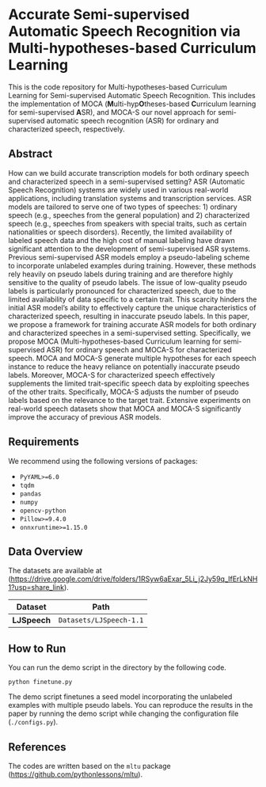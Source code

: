 # Accurate Semi-supervised Automatic Speech Recognition via Multi-hypotheses-based Curriculum Learning

This is the code repository for Multi-hypotheses-based Curriculum Learning for Semi-supervised Automatic Speech Recognition.
This includes the implementation of MOCA (**M**ulti-hyp**O**theses-based **C**urriculum learning for semi-supervised **A**SR), and MOCA-S
our novel approach for  semi-supervised automatic speech recognition (ASR) for ordinary and characterized speech, respectively.

## Abstract
How can we build accurate transcription models for both ordinary speech and characterized speech in a semi-supervised setting? ASR (Automatic Speech Recognition) systems are widely used in various real-world applications, including translation systems and transcription services. ASR models are tailored to serve one of two types of speeches: 1) ordinary speech (e.g., speeches from the general population) and 2) characterized speech (e.g., speeches from speakers with special traits, such as certain nationalities or speech disorders). Recently, the limited availability of labeled speech data and the high cost of manual labeling have drawn significant attention to the development of semi-supervised ASR systems. Previous semi-supervised ASR models employ a pseudo-labeling scheme to incorporate unlabeled examples during training. However, these methods rely heavily on pseudo labels during training and are therefore highly sensitive to the quality of pseudo labels. The issue of low-quality pseudo labels is particularly pronounced for characterized speech, due to the limited availability of data specific to a certain trait. This scarcity hinders the initial ASR model’s ability to effectively capture the unique characteristics of characterized speech, resulting in inaccurate pseudo labels.
In this paper, we propose a framework for training accurate ASR models for both ordinary and characterized speeches in a semi-supervised setting. Specifically, we propose MOCA (Multi-hypotheses-based Curriculum learning for semi-supervised ASR) for ordinary speech and MOCA-S for characterized speech. MOCA and MOCA-S generate multiple hypotheses for each speech instance to reduce the heavy reliance on potentially inaccurate pseudo labels. Moreover, MOCA-S for characterized speech effectively supplements the limited trait-specific speech data by exploiting speeches of the other traits. Specifically, MOCA-S adjusts the number of pseudo labels based on the relevance to the target trait. Extensive experiments on real-world speech datasets show that MOCA and MOCA-S significantly improve the accuracy of previous ASR models.

## Requirements

We recommend using the following versions of packages:
- `PyYAML>=6.0`
- `tqdm`
- `pandas`
- `numpy`
- `opencv-python`
- `Pillow>=9.4.0`
- `onnxruntime>=1.15.0`

## Data Overview
The datasets are available at (https://drive.google.com/drive/folders/1RSyw6aExar_5Li_j2Jy59q_IfErLkNH1?usp=share_link).

|        **Dataset**        |                  **Path**                   | 
|:-------------------------:|:-------------------------------------------:| 
|       **LJSpeech**        |           `Datasets/LJSpeech-1.1`           | 

## How to Run
You can run the demo script in the directory by the following code.
```
python finetune.py
```
The demo script finetunes a seed model incorporating the unlabeled examples with multiple pseudo labels.
You can reproduce the results in the paper by running the demo script while changing the configuration file (`./configs.py`).

## References
The codes are written based on the `mltu` package (https://github.com/pythonlessons/mltu).
